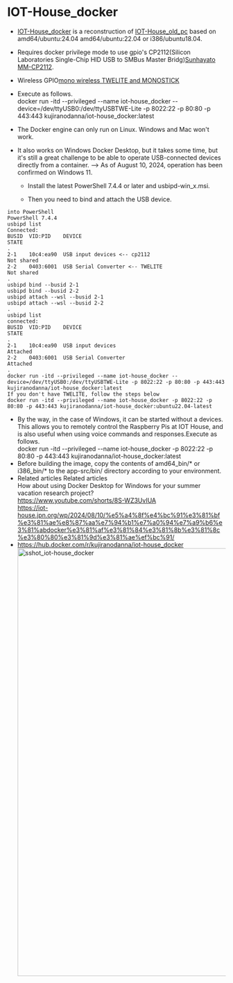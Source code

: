 # IOT-House_docker
- [IOT-House_docker](https://github.com/kujiranodanna/IOT-House_docker) is a reconstruction of [IOT-House_old_pc](https://github.com/kujiranodanna/IOT-House_old_pc) based on amd64/ubuntu:24.04 amd64/ubuntu:22.04 or i386/ubuntu18.04. 
- Requires docker privilege mode to use gpio's CP2112(Silicon Laboratories Single-Chip HID USB to SMBus Master Bridg)[Sunhayato MM-CP2112](https://amzn.to/3MhbeOd).
- Wireless GPIO[mono wireless TWELITE and MONOSTICK](https://amzn.to/3YYzDj4)
- Execute as follows.<br>
  docker run -itd --privileged --name iot-house_docker --device=/dev/ttyUSB0:/dev/ttyUSBTWE-Lite -p 8022:22 -p 80:80 -p 443:443 kujiranodanna/iot-house_docker:latest
- The Docker engine can only run on Linux. Windows and Mac won't work.
- It also works on Windows Docker Desktop, but it takes some time, but it's still a great challenge to be able to operate USB-connected devices directly from a container.
  --> As of August 10, 2024, operation has been confirmed on Windows 11.

  - Install the latest PowerShell 7.4.4 or later and usbipd-win_x.msi.

  - Then you need to bind and attach the USB device.
```
into PowerShell
PowerShell 7.4.4
usbipd list    
Connected:
BUSID  VID:PID    DEVICE                                                        STATE
.
2-1    10c4:ea90  USB input devices <-- cp2112                                  Not shared
2-2    0403:6001  USB Serial Converter <-- TWELITE                              Not shared
.
usbipd bind --busid 2-1
usbipd bind --busid 2-2
usbipd attach --wsl --busid 2-1
usbipd attach --wsl --busid 2-2
.
usbipd list    
connected:
BUSID  VID:PID    DEVICE                                                        STATE
.
2-1    10c4:ea90  USB input devices                                           Attached
2-2    0403:6001  USB Serial Converter                                        Attached
.
docker run -itd --privileged --name iot-house_docker --device=/dev/ttyUSB0:/dev/ttyUSBTWE-Lite -p 8022:22 -p 80:80 -p 443:443 kujiranodanna/iot-house_docker:latest
If you don't have TWELITE, follow the steps below
docker run -itd --privileged --name iot-house_docker -p 8022:22 -p 80:80 -p 443:443 kujiranodanna/iot-house_docker:ubuntu22.04-latest
```
- By the way, in the case of Windows, it can be started without a devices.
This allows you to remotely control the Raspberry Pis at IOT House, and is also useful when using voice commands and responses.Execute as follows.<br>
  docker run -itd --privileged --name iot-house_docker -p 8022:22 -p 80:80 -p 443:443 kujiranodanna/iot-house_docker:latest
- Before building the image, copy the contents of amd64_bin/* or i386_bin/* to the app-src/bin/ directory according to your environment.
- Related articles Related articles<br>
How about using Docker Desktop for Windows for your summer vacation research project?<br>
  https://www.youtube.com/shorts/8S-WZ3UvIUA<br>
  https://iot-house.jpn.org/wp/2024/08/10/%e5%a4%8f%e4%bc%91%e3%81%bf%e3%81%ae%e8%87%aa%e7%94%b1%e7%a0%94%e7%a9%b6%e3%81%abdocker%e3%81%af%e3%81%84%e3%81%8b%e3%81%8c%e3%80%80%e3%81%9d%e3%81%ae%ef%bc%91/
- https://hub.docker.com/r/kujiranodanna/iot-house_docker<img width="986" alt="sshot_iot-house_docker" src="https://user-images.githubusercontent.com/70492305/143548255-1ff3dd03-4130-466d-8f81-b4f95b112208.png">
